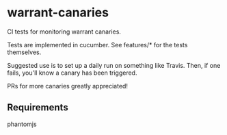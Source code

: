 # warrant-canaries
CI tests for monitoring warrant canaries.

Tests are implemented in cucumber. See features/* for the tests themselves.

Suggested use is to set up a daily run on something like Travis. Then, if one fails, you'll know a canary has been triggered.

PRs for more canaries greatly appreciated!

## Requirements

phantomjs